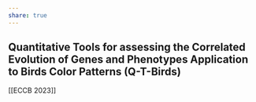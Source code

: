```yaml
---
share: true
---
```


## Quantitative Tools for assessing the Correlated Evolution of Genes and Phenotypes Application to Birds Color Patterns (Q-T-Birds)

[[ECCB 2023]]